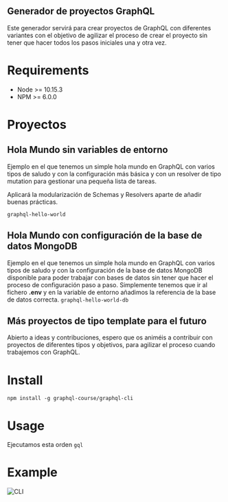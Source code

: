 ## Generador de proyectos GraphQL

Este generador servirá para crear proyectos de GraphQL con diferentes variantes con el objetivo de agilizar el proceso de crear el proyecto sin tener que hacer todos los pasos iniciales una y otra vez.

# Requirements
* Node >= 10.15.3
* NPM >= 6.0.0

# Proyectos

## Hola Mundo sin variables de entorno

Ejemplo en el que tenemos un simple hola mundo en GraphQL con varios tipos de saludo y con la configuración más básica y con un resolver de tipo mutation para gestionar una pequeña lista de tareas.

Aplicará la modularización de Schemas y Resolvers aparte de añadir buenas prácticas.

```graphql-hello-world```

## Hola Mundo con configuración de la base de datos MongoDB

Ejemplo en el que tenemos un simple hola mundo en GraphQL con varios tipos de saludo y con la configuración de la base de datos MongoDB disponible para poder trabajar con bases de datos sin tener que hacer el proceso de configuración paso a paso. Simplemente tenemos que ir al fichero **.env** y en la variable de entorno añadimos la referencia de la base de datos correcta.
```graphql-hello-world-db```

## Más proyectos de tipo template para el futuro

Abierto a ideas y contribuciones, espero que os animéis a contribuir con proyectos de diferentes tipos y objetivos, para agilizar el proceso cuando trabajemos con GraphQL.

# Install
```npm install -g graphql-course/graphql-cli```
# Usage
Ejecutamos esta orden
```gql```

# Example
![CLI](./cli.gif)

